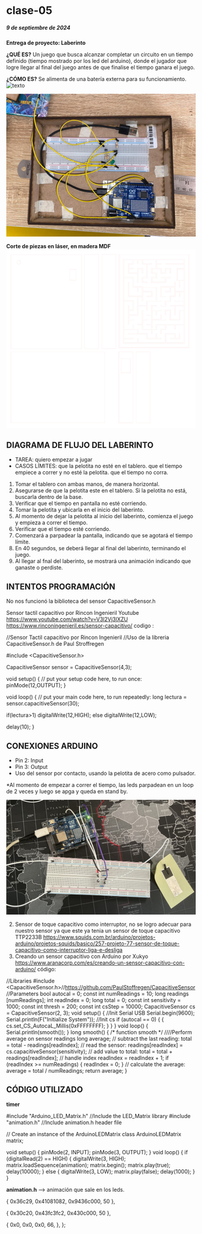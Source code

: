 # clase-05

##### 9 de septiembre de 2024

**Entrega de proyecto: Laberinto**

**¿QUÉ ES?**
Un juego que busca alcanzar completar un circuito en un tiempo definido (tiempo mostrado por los led del arduino), donde el jugador que logre llegar al final del juego antes de que finalise el tiempo ganara el juego.

**¿CÓMO ES?**
Se alimenta de una batería externa para su funcionamiento.
![texto](./laberintoterminado.JPG)

![texto](./conexioneslaberinto.jpeg)

**Corte de piezas en láser, en madera MDF**
![texto](./cortelaser.png)



## DIAGRAMA DE FLUJO DEL LABERINTO
- TAREA: quiero empezar a jugar
- CASOS LÍMITES: que la pelotita no esté en el tablero. que el tiempo empiece a correr y no esté la pelotita. que el tiempo no corra.

1. Tomar el tablero con ambas manos, de manera horizontal.
2. Asegurarse de que la pelotita este en el tablero. Si la pelotita no está, buscarla dentro de la base.
3. Verificar que el tiempo en pantalla no esté corriendo.
4. Tomar la pelotita y ubicarla en el inicio del laberinto.
5. Al momento de dejar la pelotita al inicio del laberinto, comienza el juego y empieza a correr el tiempo.
6. Verificar que el tiempo esté corriendo.
7. Comenzará a parpadear la pantalla, indicando que se agotará el tiempo límite.
8. En 40 segundos, se deberá llegar al final del laberinto, terminando el juego.
9. Al llegar al fnal del laberinto, se mostrará una animación indicando que ganaste o perdiste.

## INTENTOS PROGRAMACIÓN
No nos funcionó la biblioteca del sensor CapacitiveSensor.h

Sensor tactil capacitivo por Rincon Ingenieril Youtube https://www.youtube.com/watch?v=V3l2Vj3lXZU https://www.rinconingenieril.es/sensor-capacitivo/ codigo :

//Sensor Tactil capacitivo por Rincon Ingenieril //Uso de la libreria CapacitiveSensor.h de Paul Stroffregen

#include <CapacitiveSensor.h>

CapacitiveSensor sensor = CapacitiveSensor(4,3);

void setup() { // put your setup code here, to run once: pinMode(12,OUTPUT); }

void loop() { // put your main code here, to run repeatedly: long lectura = sensor.capacitiveSensor(30);

if(lectura>1) digitalWrite(12,HIGH); else digitalWrite(12,LOW);

delay(10); }

## CONEXIONES ARDUINO
 - Pin 2: Input
 - Pin 3: Output
 - Uso del sensor por contacto, usando la pelotita de acero como pulsador.

*Al momento de empezar a correr el tiempo, las leds parpadean en un loop de 2 veces y luego se apga y queda en stand by.

![texto](./intento1sensor.jpg)

2. Sensor de toque capacitivo como interruptor, no se logro adecuar para nuestro sensor ya que este ya tenia un sensor de toque capacitivo TTP2233B https://www.squids.com.br/arduino/projetos-arduino/projetos-squids/basico/257-projeto-77-sensor-de-toque-capacitivo-como-interruptor-liga-e-desliga
3. Creando un sensor capacitivo con Arduino por Xukyo https://www.aranacorp.com/es/creando-un-sensor-capacitivo-con-arduino/ código:

//Libraries #include <CapacitiveSensor.h>//https://github.com/PaulStoffregen/CapacitiveSensor //Parameters bool autocal = 0; const int numReadings = 10; long readings [numReadings]; int readIndex = 0; long total = 0; const int sensitivity = 1000; const int thresh = 200; const int csStep = 10000; CapacitiveSensor cs = CapacitiveSensor(2, 3); void setup() { //Init Serial USB Serial.begin(9600); Serial.println(F("Initialize System")); //Init cs if (autocal == 0) { { cs.set_CS_AutocaL_Millis(0xFFFFFFFF); } } } void loop() { Serial.println(smooth()); } long smooth() { /* function smooth */ ////Perform average on sensor readings long average; // subtract the last reading: total = total - readings[readIndex]; // read the sensor: readings[readIndex] = cs.capacitiveSensor(sensitivity); // add value to total: total = total + readings[readIndex]; // handle index readIndex = readIndex + 1; if (readIndex >= numReadings) { readIndex = 0; } // calculate the average: average = total / numReadings; return average; }

## CÓDIGO UTILIZADO

**timer**

 #include "Arduino_LED_Matrix.h" //Include the LED_Matrix library 
 #include "animation.h" //Include animation.h header file
 
 // Create an instance of the ArduinoLEDMatrix class 
 ArduinoLEDMatrix matrix;
 
 void setup() 
 { 
 pinMode(2, INPUT); 
 pinMode(3, OUTPUT); 
 }
 void loop()
 { 
 if (digitalRead(2) == HIGH) { 
 digitalWrite(3, HIGH); 
 matrix.loadSequence(animation); 
 matrix.begin();
 matrix.play(true);
 delay(10000);
 } 
 else { 
 digitalWrite(3, LOW); 
 matrix.play(false); 
 delay(1000); 
  } 
 }

**animation.h** --> animación que sale en los leds.



{
0x36c29,
0x41081082,
0x9436c000,
50
},

{
0x30c20,
0x43fc3fc2,
0x430c000,
50
},

{
0x0,
0x0,
0x0,
66,
},
};


